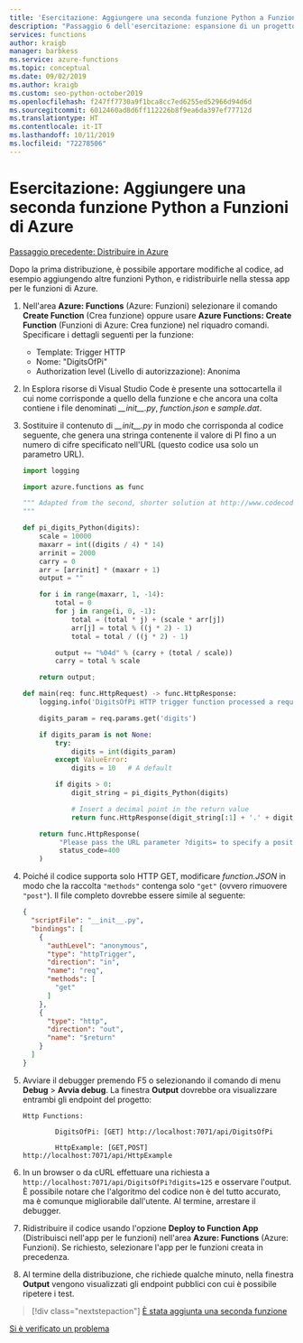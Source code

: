 ```yaml
---
title: 'Esercitazione: Aggiungere una seconda funzione Python a Funzioni di Azure con Visual Studio Code'
description: "Passaggio 6 dell'esercitazione: espansione di un progetto di Funzioni di Azure mediante l'aggiunta di una seconda funzione."
services: functions
author: kraigb
manager: barbkess
ms.service: azure-functions
ms.topic: conceptual
ms.date: 09/02/2019
ms.author: kraigb
ms.custom: seo-python-october2019
ms.openlocfilehash: f247ff7730a9f1bca8cc7ed6255ed52966d94d6d
ms.sourcegitcommit: 6012460ad8d6ff112226b8f9ea6da397ef77712d
ms.translationtype: HT
ms.contentlocale: it-IT
ms.lasthandoff: 10/11/2019
ms.locfileid: "72278506"
---
```

# <a name="tutorial-add-a-second-python-function-to-azure-functions"></a>Esercitazione: Aggiungere una seconda funzione Python a Funzioni di Azure

[Passaggio precedente: Distribuire in Azure](tutorial-vs-code-serverless-python-05.md)

Dopo la prima distribuzione, è possibile apportare modifiche al codice, ad esempio aggiungendo altre funzioni Python, e ridistribuirle nella stessa app per le funzioni di Azure.

1. Nell'area **Azure: Functions** (Azure: Funzioni) selezionare il comando **Create Function** (Crea funzione) oppure usare **Azure Functions: Create Function** (Funzioni di Azure: Crea funzione) nel riquadro comandi. Specificare i dettagli seguenti per la funzione:

    - Template: Trigger HTTP
    - Nome: "DigitsOfPi"
    - Authorization level (Livello di autorizzazione): Anonima

1. In Esplora risorse di Visual Studio Code è presente una sottocartella il cui nome corrisponde a quello della funzione e che ancora una colta contiene i file denominati *\_\_init\_\_.py*, *function.json* e *sample.dat*.

1. Sostituire il contenuto di *\_\_init\_\_.py* in modo che corrisponda al codice seguente, che genera una stringa contenente il valore di PI fino a un numero di cifre specificato nell'URL (questo codice usa solo un parametro URL).

    ```python
    import logging

    import azure.functions as func

    """ Adapted from the second, shorter solution at http://www.codecodex.com/wiki/Calculate_digits_of_pi#Python
    """

    def pi_digits_Python(digits):
        scale = 10000
        maxarr = int((digits / 4) * 14)
        arrinit = 2000
        carry = 0
        arr = [arrinit] * (maxarr + 1)
        output = ""

        for i in range(maxarr, 1, -14):
            total = 0
            for j in range(i, 0, -1):
                total = (total * j) + (scale * arr[j])
                arr[j] = total % ((j * 2) - 1)
                total = total / ((j * 2) - 1)

            output += "%04d" % (carry + (total / scale))
            carry = total % scale

        return output;

    def main(req: func.HttpRequest) -> func.HttpResponse:
        logging.info('DigitsOfPi HTTP trigger function processed a request.')

        digits_param = req.params.get('digits')

        if digits_param is not None:
            try:
                digits = int(digits_param)
            except ValueError:
                digits = 10   # A default

            if digits > 0:
                digit_string = pi_digits_Python(digits)

                # Insert a decimal point in the return value
                return func.HttpResponse(digit_string[:1] + '.' + digit_string[1:])

        return func.HttpResponse(
             "Please pass the URL parameter ?digits= to specify a positive number of digits.",
             status_code=400
        )
    ```

1. Poiché il codice supporta solo HTTP GET, modificare *function.JSON* in modo che la raccolta `"methods"` contenga solo `"get"` (ovvero rimuovere `"post"`). Il file completo dovrebbe essere simile al seguente:

    ```json
    {
      "scriptFile": "__init__.py",
      "bindings": [
        {
          "authLevel": "anonymous",
          "type": "httpTrigger",
          "direction": "in",
          "name": "req",
          "methods": [
            "get"
          ]
        },
        {
          "type": "http",
          "direction": "out",
          "name": "$return"
        }
      ]
    }
    ```

1. Avviare il debugger premendo F5 o selezionando il comando di menu **Debug** > **Avvia debug**. La finestra **Output** dovrebbe ora visualizzare entrambi gli endpoint del progetto:

    ```output
    Http Functions:

            DigitsOfPi: [GET] http://localhost:7071/api/DigitsOfPi

            HttpExample: [GET,POST] http://localhost:7071/api/HttpExample
    ```

1. In un browser o da cURL effettuare una richiesta a `http://localhost:7071/api/DigitsOfPi?digits=125` e osservare l'output. È possibile notare che l'algoritmo del codice non è del tutto accurato, ma è comunque migliorabile dall'utente. Al termine, arrestare il debugger.

1. Ridistribuire il codice usando l'opzione **Deploy to Function App** (Distribuisci nell'app per le funzioni) nell'area **Azure: Functions** (Azure: Funzioni). Se richiesto, selezionare l'app per le funzioni creata in precedenza.

1. Al termine della distribuzione, che richiede qualche minuto, nella finestra **Output** vengono visualizzati gli endpoint pubblici con cui è possibile ripetere i test.

> [!div class="nextstepaction"]
> [È stata aggiunta una seconda funzione](tutorial-vs-code-serverless-python-07.md)

[Si è verificato un problema](https://www.research.net/r/PWZWZ52?tutorial=vscode-functions-python&step=06-second-function)
